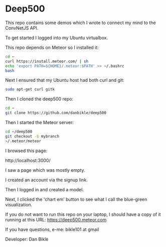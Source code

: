 # Deep500

This repo contains some demos which I wrote to connect my mind to the ConvNetJS API.

To get started I logged into my Ubuntu virtualbox.

This repo depends on Meteor so I installed it:

```bash
cd ~
curl https://install.meteor.com/ | sh
echo 'export PATH=${HOME}/.meteor:$PATH' >> ~/.bashrc
bash
```

Next I ensured that my Ubuntu host had both curl and git:

```bash
sudo apt-get curl gitk
```

Then I cloned the deep500 repo:

```bash
cd ~
git clone https://github.com/danbikle/deep500
```

Then I started the Meteor server:

```bash
cd ~/deep500
git checkout -b mybranch
~/.meteor/meteor
```
I  browsed this page:

http://localhost:3000/

I saw a page which was mostly empty.

I created an account via the signup link.

Then I logged in and created a model.

Next, I clicked the 'chart em' button to see what I call the blue-green visualization.

If you do not want to run this repo on your laptop,
I should have a copy of it running at this URL:
https://deep500.meteor.com

If you have questions, e-me: bikle101 at gmail

Developer: Dan Bikle

